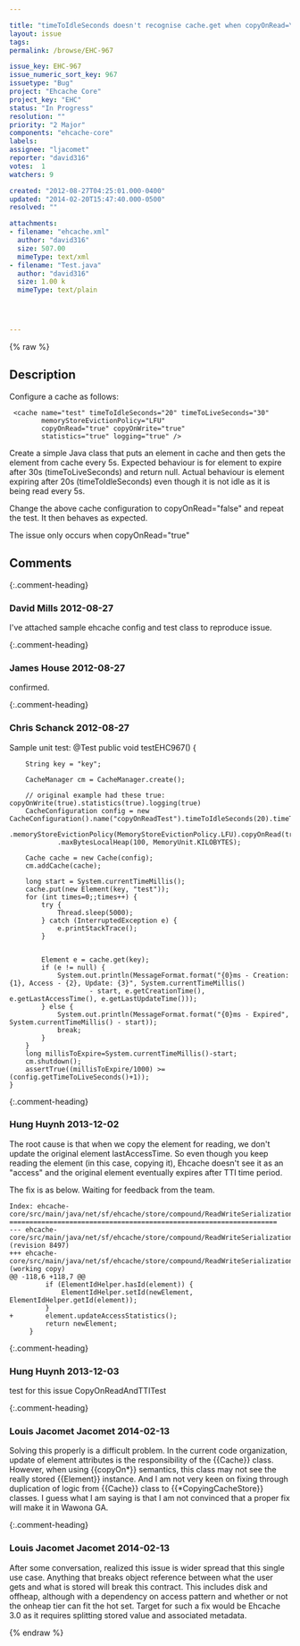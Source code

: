 ```yaml
---

title: "timeToIdleSeconds doesn't recognise cache.get when copyOnRead=\"true\""
layout: issue
tags: 
permalink: /browse/EHC-967

issue_key: EHC-967
issue_numeric_sort_key: 967
issuetype: "Bug"
project: "Ehcache Core"
project_key: "EHC"
status: "In Progress"
resolution: ""
priority: "2 Major"
components: "ehcache-core"
labels: 
assignee: "ljacomet"
reporter: "david316"
votes:  1
watchers: 9

created: "2012-08-27T04:25:01.000-0400"
updated: "2014-02-20T15:47:40.000-0500"
resolved: ""

attachments:
- filename: "ehcache.xml"
  author: "david316"
  size: 507.00
  mimeType: text/xml
- filename: "Test.java"
  author: "david316"
  size: 1.00 k
  mimeType: text/plain




---
```


{% raw %}

## Description

<div markdown="1" class="description">

Configure a cache as follows:

     <cache name="test" timeToIdleSeconds="20" timeToLiveSeconds="30" 
            memoryStoreEvictionPolicy="LFU" 
            copyOnRead="true" copyOnWrite="true" 
            statistics="true" logging="true" />

Create a simple Java class that puts an element in cache and then gets the element from cache every 5s. Expected behaviour is for element to expire after 30s (timeToLiveSeconds) and return null. Actual behaviour is element expiring after 20s (timeToIdleSeconds) even though it is not idle as it is being read every 5s.

Change the above cache configuration to copyOnRead="false" and repeat the test. It then behaves as expected.

The issue only occurs when copyOnRead="true" 

</div>

## Comments


{:.comment-heading}
### **David Mills** <span class="date">2012-08-27</span>

<div markdown="1" class="comment">

I've attached sample ehcache config and test class to reproduce issue.

</div>


{:.comment-heading}
### **James House** <span class="date">2012-08-27</span>

<div markdown="1" class="comment">

confirmed.

</div>


{:.comment-heading}
### **Chris Schanck** <span class="date">2012-08-27</span>

<div markdown="1" class="comment">

Sample unit test:
 @Test
    public void testEHC967() {

        String key = "key";

        CacheManager cm = CacheManager.create();

        // original example had these true: copyOnWrite(true).statistics(true).logging(true)
        CacheConfiguration config = new CacheConfiguration().name("copyOnReadTest").timeToIdleSeconds(20).timeToLiveSeconds(30)
                .memoryStoreEvictionPolicy(MemoryStoreEvictionPolicy.LFU).copyOnRead(true)
                .maxBytesLocalHeap(100, MemoryUnit.KILOBYTES);

        Cache cache = new Cache(config);
        cm.addCache(cache);

        long start = System.currentTimeMillis();
        cache.put(new Element(key, "test"));
        for (int times=0;;times++) {
            try {
                Thread.sleep(5000);
            } catch (InterruptedException e) {
                e.printStackTrace();
            }


            Element e = cache.get(key);
            if (e != null) {
                System.out.println(MessageFormat.format("{0}ms - Creation: {1}, Access - {2}, Update: {3}", System.currentTimeMillis()
                        - start, e.getCreationTime(), e.getLastAccessTime(), e.getLastUpdateTime()));
            } else {
                System.out.println(MessageFormat.format("{0}ms - Expired", System.currentTimeMillis() - start));
                break;
            }
        }
        long millisToExpire=System.currentTimeMillis()-start;
        cm.shutdown();
        assertTrue((millisToExpire/1000) >= (config.getTimeToLiveSeconds()+1));
    }


</div>


{:.comment-heading}
### **Hung Huynh** <span class="date">2013-12-02</span>

<div markdown="1" class="comment">

The root cause is that when we copy the element for reading, we don't update the original element lastAccessTime. So even though you keep reading the element (in this case, copying it), Ehcache doesn't see it as an "access" and the original element eventually expires after TTI time period.

The fix is as below. Waiting for feedback from the team.


```
Index: ehcache-core/src/main/java/net/sf/ehcache/store/compound/ReadWriteSerializationCopyStrategy.java
===================================================================
--- ehcache-core/src/main/java/net/sf/ehcache/store/compound/ReadWriteSerializationCopyStrategy.java    (revision 8497)
+++ ehcache-core/src/main/java/net/sf/ehcache/store/compound/ReadWriteSerializationCopyStrategy.java    (working copy)
@@ -118,6 +118,7 @@
         if (ElementIdHelper.hasId(element)) {
             ElementIdHelper.setId(newElement, ElementIdHelper.getId(element));
         }
+        element.updateAccessStatistics();
         return newElement;
     }
```


</div>


{:.comment-heading}
### **Hung Huynh** <span class="date">2013-12-03</span>

<div markdown="1" class="comment">

test for this issue CopyOnReadAndTTITest

</div>


{:.comment-heading}
### **Louis Jacomet Jacomet** <span class="date">2014-02-13</span>

<div markdown="1" class="comment">

Solving this properly is a difficult problem.
In the current code organization, update of element attributes is the responsibility of the \{\{Cache\}\} class. However, when using \{\{copyOn\*\}\} semantics, this class may not see the really stored \{\{Element\}\} instance.
And I am not very keen on fixing through duplication of logic from \{\{Cache\}\} class to \{\{\*CopyingCacheStore\}\} classes.
I guess what I am saying is that I am not convinced that a proper fix will make it in Wawona GA.

</div>


{:.comment-heading}
### **Louis Jacomet Jacomet** <span class="date">2014-02-13</span>

<div markdown="1" class="comment">

After some conversation, realized this issue is wider spread that this single use case. Anything that breaks object reference between what the user gets and what is stored will break this contract. This includes disk and offheap, although with a dependency on access pattern and whether or not the onheap tier can fit the hot set.
Target for such a fix would be Ehcache 3.0 as it requires splitting stored value and associated metadata.

</div>



{% endraw %}
